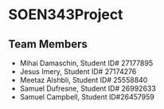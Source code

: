 # SOEN343Project
## Team Members
- Mihai Damaschin, Student ID# 27177895
- Jesus Imery, Student ID# 27174276
- Meetaz Alshbli, Student ID# 25558840
- Samuel Dufresne, Student ID# 26992633
- Samuel Campbell, Student ID#26457959